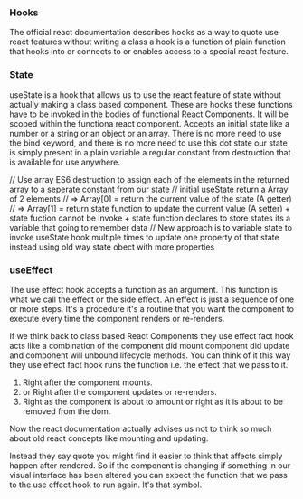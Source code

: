 ### Hooks

The official react documentation describes hooks as a way to quote use react features without writing
a class a hook is a function of plain function that hooks into or connects to or enables access to a
special react feature.

### State

useState is a hook that allows us to use the react feature of state without actually making a class
based component. These are hooks these functions have to be invoked in the bodies of functional React Components. 
It will be scoped within the functiona react component. Accepts an initial state like a number or a string or an object or an array. There is no more need to use the bind keyword, 
and there is no more need to use this dot state our state is simply present in a plain variable a regular constant 
from destruction that is available for use anywhere.

// Use array ES6 destruction to assign each of the elements in the returned array to a seperate constant from our state
// initial useState return a Array of 2 elements
// => Array[0] = return the current value of the state (A getter)
// => Array[1] = return state function to update the current value (A setter) + state fuction cannot be invoke + state function declares to store states its a variable that going to remember data
// New approach is to variable state to invoke useState hook multiple times to update one property of that state instead using old way state obect with more properties

### useEffect

The use effect hook accepts a function as an argument. This function is what we call the effect or the side effect. An effect is just a sequence of one or more steps. 
It's a procedure it's a routine that you want the component to execute every time the component renders or re-renders.

If we think back to class based React Components they use effect fact hook acts like a combination of the component did mount component did update and component will unbound lifecycle methods.
You can think of it this way they use effect fact hook runs the function i.e. the effect that we pass to it.

1. Right after the component mounts.
2. or Right after the component updates or re-renders.
3. Right as the component is about to amount or right as it is about to be removed from the dom.

Now the react documentation actually advises us not to think so much about old react concepts like mounting and updating.

Instead they say quote you might find it easier to think that affects simply happen after rendered.
So if the component is changing if something in our visual interface has been altered you can expect
the function that we pass to the use effect hook to run again. It's that symbol.